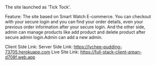 The site launched as 'Tick Tock'. 

Feature: The site based on Smart Watch E-commerce. You can checkout with your secure login and you can find your order details, even your previous order information after your secure login. And the other side, admin can manage products like add product and delete product after secure admin login.Admin can add a new admin.

Client Side Link: 
Server Side Link: https://lychee-pudding-73705.herokuapp.com
Live Site Link: https://full-stack-client-arpan-d708f.web.app
